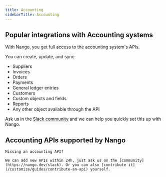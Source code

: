 ```yaml
---
title: Accounting
sidebarTitle: Accounting
---
```


## Popular integrations with Accounting systems

With Nango, you get full access to the accounting system's APIs.

You can create, update, and sync:

- Suppliers
- Invoices
- Orders
- Payments
- General ledger entries
- Customers
- Custom objects and fields
- Reports
- Any other object available through the API

Ask us in the [Slack community](https://nango.dev/slack) and we can help you quickly set this up with Nango.

## Accounting APIs supported by Nango


    
    
    
    
    
    
    
    
    
    
    
    
    



    Missing an accounting API?

    We can add new APIs within 24h, just ask us on the [community](https://nango.dev/slack). Or you can also [contribute it](/customize/guides/contribute-an-api) yourself.

